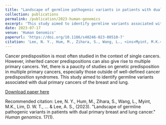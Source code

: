 ```yaml
---
title: "Landscape of germline pathogenic variants in patients with dual primary breast and lung cancer"
collection: publications
permalink: /publication/2023-human-genomics
excerpt: 'This study aimed to identify germline variants associated with dual primary cancers of the breast and lung.'
date: 2023-07-17
venue: 'Human Genomics'
paperurl: 'https://doi.org/10.1186/s40246-023-00510-7'
citation: 'Lee, N. Y., Hum, M., Zihara, S., Wang, L., <ins>Myint, M.K.</ins>, Lim, D. W. T., ... & Lee, A. S., (2023). &quot;Landscape of germline pathogenic variants in patients with dual primary breast and lung cancer.&quot; <i>Human genomics</i>. 17(1).'
---
```

Cancer predisposition is most often studied in the context of single cancers. However, inherited cancer predispositions can also give rise to multiple primary cancers. Yet, there is a paucity of studies on genetic predisposition in multiple primary cancers, especially those outside of well-defined cancer predisposition syndromes. This study aimed to identify germline variants associated with dual primary cancers of the breast and lung.

[Download paper here](https://doi.org/10.1186/s40246-023-00510-7)

Recommended citation: Lee, N. Y., Hum, M., Zihara, S., Wang, L., Myint, M.K., Lim, D. W. T., ... & Lee, A. S., (2023). &quot;Landscape of germline pathogenic variants in patients with dual primary breast and lung cancer.&quot; <i>Human genomics</i>. 17(1).